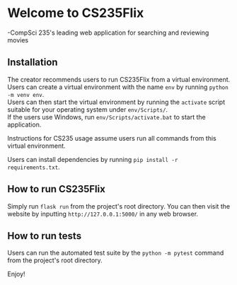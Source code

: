 # Welcome to CS235Flix
-CompSci 235's leading web application for searching and reviewing movies

## Installation

The creator recommends users to run CS235Flix from a virtual environment.
<br/>Users can create a virtual environment with the name `env` by running `python -m venv env`.
<br/>Users can then start the virtual environment by running the `activate` script suitable for your operating system under `env/Scripts/`.
<br/>If the users use Windows, run `env/Scripts/activate.bat` to start the application.

Instructions for CS235 usage assume users run all commands from this virtual environment.

Users can install dependencies by running `pip install -r requirements.txt`.

## How to run CS235Flix

Simply run `flask run` from the project's root directory.
You can then visit the website by inputting `http://127.0.0.1:5000/` in any web browser.

## How to run tests

Users can run the automated test suite by the `python -m pytest` command from the project's root directory.

Enjoy!